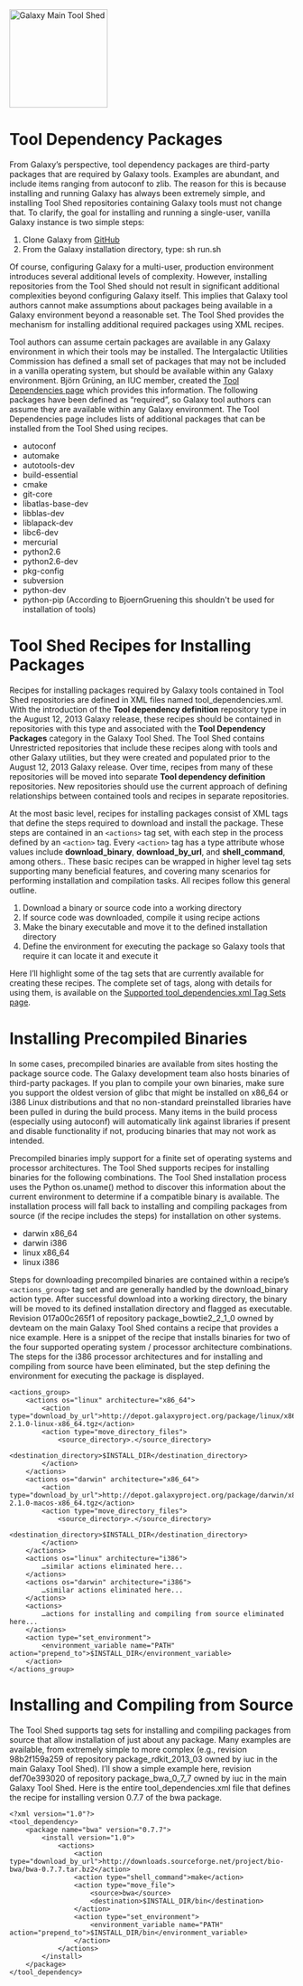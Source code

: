<div class='center'> <a href='http://toolshed.g2.bx.psu.edu'><img src='/Images/Logos/ToolShed.jpg' alt='Galaxy Main Tool Shed' height="174" /></a> </div>

# Tool Dependency Packages

From Galaxy’s perspective, tool dependency packages are third-party packages that are required by Galaxy tools.  Examples are abundant, and include items ranging from autoconf to zlib.  The reason for this is because installing and running Galaxy has always been extremely simple, and installing Tool Shed repositories containing Galaxy tools must not change that.  To clarify, the goal for installing and running a single-user, vanilla Galaxy instance is two simple steps:

1. Clone Galaxy from [GitHub](https://github.com/galaxyproject/galaxy)
2. From the Galaxy installation directory, type: sh run.sh

Of course, configuring Galaxy for a multi-user, production environment introduces several additional levels of complexity.  However, installing repositories from the Tool Shed should not result in significant additional complexities beyond configuring Galaxy itself.  This implies that Galaxy tool authors cannot make assumptions about packages being available in a Galaxy environment beyond a reasonable set.  The Tool Shed provides the mechanism for installing additional required packages using XML recipes.

Tool authors can assume certain packages are available in any Galaxy environment in which their tools may be installed.  The Intergalactic Utilities Commission has defined a small set of packages that may not be included in a vanilla operating system, but should be available within any Galaxy environment.  Björn Grüning, an IUC member, created the [Tool Dependencies page](http://wiki.galaxyproject.org/Admin/Config/ToolDependenciesList) which provides this information.  The following packages have been defined as “required”, so Galaxy tool authors can assume they are  available within any Galaxy environment.  The Tool Dependencies page includes lists of additional packages that can be installed from the Tool Shed using recipes.

* autoconf
* automake
* autotools-dev
* build-essential
* cmake
* git-core
* libatlas-base-dev
* libblas-dev
* liblapack-dev
* libc6-dev
* mercurial
* python2.6
* python2.6-dev
* pkg-config
* subversion
* python-dev
* python-pip (According to BjoernGruening this shouldn't be used for installation of tools) 

# Tool Shed Recipes for Installing Packages

Recipes for installing packages required by Galaxy tools contained in Tool Shed repositories are defined in XML files named tool_dependencies.xml.  With the introduction of the **Tool dependency definition** repository type in the August 12, 2013 Galaxy release, these recipes should be contained in repositories with this type and associated with the **Tool Dependency Packages** category in the Galaxy Tool Shed.  The Tool Shed contains Unrestricted repositories that include these recipes along with tools and other Galaxy utilities, but they were created and populated prior to the August 12, 2013 Galaxy release.  Over time, recipes from many of these repositories will be moved into separate **Tool dependency definition** repositories.  New repositories should use the current approach of defining relationships between contained tools and recipes in separate repositories.

At the most basic level, recipes for installing packages consist of XML tags that define the steps required to download and install the package.  These steps are contained in an `<actions>` tag set, with each step in the process defined by an `<action>` tag.  Every `<action>` tag has a type attribute whose values include **download_binary**, **download_by_url**, and **shell_command**, among others..  These basic recipes can be wrapped in higher level tag sets supporting many beneficial features, and covering many scenarios for performing installation and compilation tasks.  All recipes follow this general outline.

1. Download a binary or source code into a working directory
2. If source code was downloaded, compile it using recipe actions
3. Make the binary executable and move it to the defined installation directory
4. Define the environment for executing the package so Galaxy tools that require it can locate it and execute it

Here I’ll highlight some of the tag sets that are currently available for creating these recipes.  The complete set of tags, along with details for using them, is available on the [Supported tool_dependencies.xml Tag Sets page](../ToolDependenciesTagSets).

# Installing Precompiled Binaries

In some cases, precompiled binaries are available from sites hosting the package source code.  The Galaxy development team also hosts binaries of third-party packages.  If you plan to compile your own binaries, make sure you support the oldest version of glibc that might be installed on x86_64 or i386 Linux distributions and that no non-standard preinstalled libraries have been pulled in during the build process.  Many items in the build process (especially using autoconf) will automatically link against libraries if present and disable functionality if not, producing binaries that may not work as intended.

Precompiled binaries imply support for a finite set of operating systems and processor architectures.  The Tool Shed supports recipes for installing binaries for the following combinations.  The Tool Shed installation process uses the Python os.uname() method to discover this information about the current environment to determine if a compatible binary is available.  The installation process will fall back to installing and compiling packages from source (if the recipe includes the steps) for installation on other systems.

* darwin x86_64
* darwin i386
* linux x86_64
* linux i386

Steps for downloading precompiled binaries are contained within a recipe’s `<actions_group>` tag set and are generally handled by the download_binary action type.  After successful download into a working directory, the binary will be moved to its defined installation directory and flagged as executable.  Revision 017a00c265f1 of repository package_bowtie2_2_1_0 owned by devteam on the main Galaxy Tool Shed contains a recipe that provides a nice example.  Here is a snippet of the recipe that installs binaries for two of the four supported operating system / processor architecture combinations.  The steps for the i386 processor architectures and for installing and compiling from source have been eliminated, but the step defining the environment for executing the package is displayed.

```
<actions_group>
    <actions os="linux" architecture="x86_64">
        <action type="download_by_url">http://depot.galaxyproject.org/package/linux/x86_64/bowtie2/bowtie2-2.1.0-linux-x86_64.tgz</action>
        <action type="move_directory_files">
            <source_directory>.</source_directory>
            <destination_directory>$INSTALL_DIR</destination_directory>
        </action>
    </actions>
    <actions os="darwin" architecture="x86_64">
        <action type="download_by_url">http://depot.galaxyproject.org/package/darwin/x86_64/bowtie2/bowtie2-2.1.0-macos-x86_64.tgz</action>
        <action type="move_directory_files">
            <source_directory>.</source_directory>
            <destination_directory>$INSTALL_DIR</destination_directory>
        </action>
    </actions>
    <actions os="linux" architecture="i386">
        …similar actions eliminated here...
    </actions>
    <actions os="darwin" architecture="i386">
        …similar actions eliminated here...
    </actions>
    <actions>
        …actions for installing and compiling from source eliminated here...
    </actions>
    <action type="set_environment">
        <environment_variable name="PATH" action="prepend_to">$INSTALL_DIR</environment_variable>
    </action>
</actions_group>
```


# Installing and Compiling from Source

The Tool Shed supports tag sets for installing and compiling packages from source that allow installation of just about any package.  Many examples are available, from extremely simple to more complex (e.g., revision 98b2f159a259 of repository package_rdkit_2013_03 owned by iuc in the main Galaxy Tool Shed).  I’ll show a simple example here, revision def70e393020 of repository package_bwa_0_7_7 owned by iuc in the main Galaxy Tool Shed.  Here is the entire tool_dependencies.xml file that defines the recipe for installing version 0.7.7 of the bwa package.

```
<?xml version="1.0"?>
<tool_dependency>
    <package name="bwa" version="0.7.7">
        <install version="1.0">
            <actions>
                <action type="download_by_url">http://downloads.sourceforge.net/project/bio-bwa/bwa-0.7.7.tar.bz2</action>
                <action type="shell_command">make</action>
                <action type="move_file">
                    <source>bwa</source>
                    <destination>$INSTALL_DIR/bin</destination>
                </action>
                <action type="set_environment">
                    <environment_variable name="PATH" action="prepend_to">$INSTALL_DIR/bin</environment_variable>
                </action>
            </actions>
        </install>
    </package>
</tool_dependency>
```

